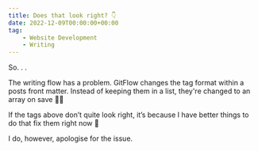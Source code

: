 ```yaml
---
title: Does that look right? 👇
date: 2022-12-09T00:00:00+00:00
tag: 
    - Website Development
    - Writing
---
```


So. . . 

The writing flow has a problem. GitFlow changes the tag format within a posts front matter. Instead of keeping them in a list, they're changed to an array on save 🤷‍♀️

If the tags above don’t quite look right, it’s because I have better things to do that fix them right now 🤣

I do, however, apologise for the issue.
